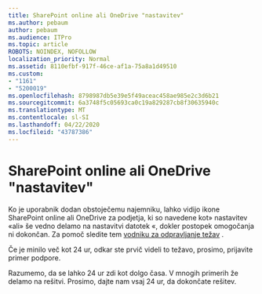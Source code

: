 ```yaml
---
title: SharePoint online ali OneDrive "nastavitev"
ms.author: pebaum
author: pebaum
ms.audience: ITPro
ms.topic: article
ROBOTS: NOINDEX, NOFOLLOW
localization_priority: Normal
ms.assetid: 8110efbf-917f-46ce-af1a-75a8a1d49510
ms.custom:
- "1161"
- "5200019"
ms.openlocfilehash: 8798987db5e39e5f49aceac458ae985e2c3d6b21
ms.sourcegitcommit: 6a3748f5c05693ca0c19a829287cb8f30635940c
ms.translationtype: MT
ms.contentlocale: sl-SI
ms.lasthandoff: 04/22/2020
ms.locfileid: "43787386"
---
```

# <a name="sharepoint-online-or-onedrive-setting-up"></a>SharePoint online ali OneDrive "nastavitev"

Ko je uporabnik dodan obstoječemu najemniku, lahko vidijo ikone SharePoint online ali OneDrive za podjetja, ki so navedene kot» nastavitev «ali» še vedno delamo na nastavitvi datotek «, dokler postopek omogočanja ni dokončan. Za pomoč sledite tem [vodniku za odpravljanje težav](https://docs.microsoft.com/sharepoint/support/sites/troubleshooting-guide-for-sites-stopped-at-provisioning) .

Če je minilo več kot 24 ur, odkar ste prvič videli to težavo, prosimo, prijavite primer podpore.

Razumemo, da se lahko 24 ur zdi kot dolgo časa. V mnogih primerih že delamo na rešitvi. Prosimo, dajte nam vsaj 24 ur, da dokončate rešitev.
